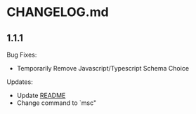 # CHANGELOG.md

## 1.1.1

Bug Fixes:

- Temporarily Remove Javascript/Typescript Schema Choice

Updates:

- Update [README](/readme.md)
- Change command to `msc"
